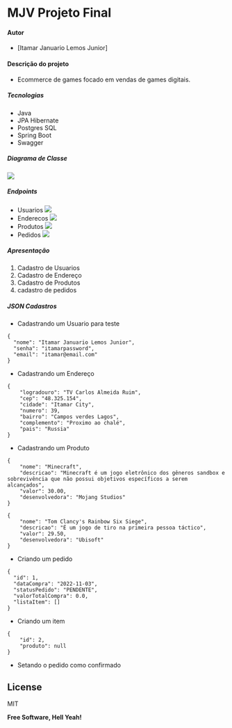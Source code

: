 # MJV Projeto Final

#### Autor

- [Itamar Januario Lemos Junior]

#### Descrição do projeto

- Ecommerce de games focado em vendas de games digitais.

##### Tecnologias

* Java
* JPA Hibernate
* Postgres SQL
* Spring Boot
* Swagger


##### Diagrama de Classe
![](https://i.imgur.com/3I7PEyY.png)

##### Endpoints
* Usuarios
  ![](https://i.imgur.com/XPFTpMb.png)
* Enderecos
  ![](https://i.imgur.com/DI0CGu0.png)
* Produtos
  ![](https://i.imgur.com/hpPQA24.png)
* Pedidos
  ![](https://i.imgur.com/qIvrz6h.png)

##### Apresentação

1. Cadastro de Usuarios
2. Cadastro de Endereço
3. Cadastro de Produtos
4. cadastro de pedidos

##### JSON Cadastros

* Cadastrando um Usuario para teste
```
{
  "nome": "Itamar Januario Lemos Junior",
  "senha": "itamarpassword",
  "email": "itamar@email.com"
}
```

* Cadastrando um Endereço
```
{
    "logradouro": "TV Carlos Almeida Ruim",
    "cep": "48.325.154",
    "cidade": "Itamar City",
    "numero": 39,
    "bairro": "Campos verdes Lagos",
    "complemento": "Proximo ao chalé",
    "pais": "Russia"
}
```

* Cadastrando um Produto
```
{
    "nome": "Minecraft",
    "descricao": "Minecraft é um jogo eletrônico dos gêneros sandbox e sobrevivência que não possui objetivos específicos a serem alcançados",
    "valor": 30.00,
    "desenvolvedora": "Mojang Studios"
}

{
    "nome": "Tom Clancy's Rainbow Six Siege",
    "descricao": "É um jogo de tiro na primeira pessoa táctico",
    "valor": 29.50,
    "desenvolvedora": "Ubisoft"
}
```

* Criando um pedido
```
{
  "id": 1,
  "dataCompra": "2022-11-03",
  "statusPedido": "PENDENTE",
  "valorTotalCompra": 0.0,
  "listaItem": []
}
```

* Criando um item
```
{
    "id": 2,
    "produto": null
}
```

* Setando o pedido como confirmado


## License

MIT

**Free Software, Hell Yeah!**


